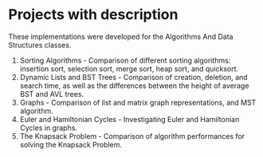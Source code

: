 # Projects with description
These implementations were developed for the Algorithms And Data Structures classes.
1. Sorting Algorithms - Comparison of different sorting algorithms: insertion sort, selection sort, merge sort, heap sort, and quicksort.
2. Dynamic Lists and BST Trees - Comparison of creation, deletion, and search time, as well as the differences between the height of average BST and AVL trees.
3. Graphs - Comparison of list and matrix graph representations, and MST algorithm.
4. Euler and Hamiltonian Cycles - Investigating Euler and Hamiltonian Cycles in graphs.
5. The Knapsack Problem - Comparison of algorithm performances for solving the Knapsack Problem.

